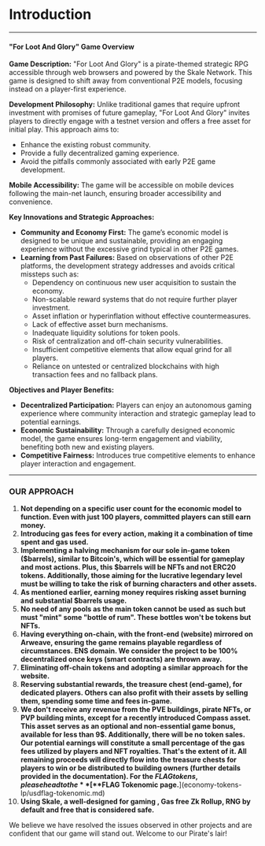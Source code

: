 # Introduction

***

#### "For Loot And Glory" Game Overview

**Game Description:** "For Loot And Glory" is a pirate-themed strategic RPG accessible through web browsers and powered by the Skale Network. This game is designed to shift away from conventional P2E models, focusing instead on a player-first experience.

**Development Philosophy:** Unlike traditional games that require upfront investment with promises of future gameplay, "For Loot And Glory" invites players to directly engage with a testnet version and offers a free asset for initial play. This approach aims to:

* Enhance the existing robust community.
* Provide a fully decentralized gaming experience.
* Avoid the pitfalls commonly associated with early P2E game development.

**Mobile Accessibility:** The game will be accessible on mobile devices following the main-net launch, ensuring broader accessibility and convenience.

**Key Innovations and Strategic Approaches:**

* **Community and Economy First:** The game’s economic model is designed to be unique and sustainable, providing an engaging experience without the excessive grind typical in other P2E games.
* **Learning from Past Failures:** Based on observations of other P2E platforms, the development strategy addresses and avoids critical missteps such as:
  * Dependency on continuous new user acquisition to sustain the economy.
  * Non-scalable reward systems that do not require further player investment.
  * Asset inflation or hyperinflation without effective countermeasures.
  * Lack of effective asset burn mechanisms.
  * Inadequate liquidity solutions for token pools.
  * Risk of centralization and off-chain security vulnerabilities.
  * Insufficient competitive elements that allow equal grind for all players.
  * Reliance on untested or centralized blockchains with high transaction fees and no fallback plans.

**Objectives and Player Benefits:**

* **Decentralized Participation:** Players can enjoy an autonomous gaming experience where community interaction and strategic gameplay lead to potential earnings.
* **Economic Sustainability:** Through a carefully designed economic model, the game ensures long-term engagement and viability, benefiting both new and existing players.
* **Competitive Fairness:** Introduces true competitive elements to enhance player interaction and engagement.

***

### OUR APPROACH 

1. **Not depending on a specific user count for the economic model to function. Even with just 100 players, committed players can still earn money.**
2. **Introducing gas fees for every action, making it a combination of time spent and gas used.**&#x20;
3. **Implementing a halving mechanism for our sole in-game token ($barrels), similar to Bitcoin's, which will be essential for gameplay and most actions.  Plus, this $barrels will be NFTs and not ERC20 tokens. Additionally, those aiming for the lucrative legendary level must be willing to take the risk of burning characters and other assets.**
4. **As mentioned earlier, earning money requires risking asset burning and substantial $barrels usage.**
5. **No need of any pools as the main token cannot be used as such but must "mint" some "bottle of rum". These bottles won't be tokens but NFTs.**
6. **Having everything on-chain, with the front-end (website) mirrored on Arweave, ensuring the game remains playable regardless of circumstances. ENS domain. We consider the project to be 100% decentralized once keys (smart contracts) are thrown away.**
7. **Eliminating off-chain tokens and adopting a similar approach for the website.**
8. **Reserving substantial rewards, the treasure chest (end-game), for dedicated players. Others can also profit with their assets by selling them, spending some time and fees in-game.**
9. **We don't receive any revenue from the PVE buildings, pirate NFTs, or PVP building mints, except for a recently introduced Compass asset. This asset serves as an optional and non-essential game bonus, available for less than 9$. Additionally, there will be no token sales. Our potential earnings will constitute a small percentage of the gas fees utilized by players and NFT royalties. That's the extent of it. All remaining proceeds will directly flow into the treasure chests for players to win or be distributed to building owners (further details provided in the documentation). For the $FLAG tokens, please head to the** [**$FLAG Tokenomic page.**](economy-tokens-lp/usdflag-tokenomic.md)&#x20;
10. **Using Skale, a well-designed for gaming , Gas free Zk Rollup, RNG by default and free that is considered safe.**

We believe we have resolved the issues observed in other projects and are confident that our game will stand out. Welcome to our Pirate's lair!\
\
\
\
\
&#x20;
